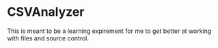 # CSVAnalyzer
This is meant to be a learning expirement for me to get better at working with files and source control.  
